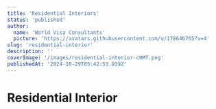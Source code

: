 ```yaml
---
title: 'Residential Interiors'
status: 'published'
author:
  name: 'World Visa Consultants'
  picture: 'https://avatars.githubusercontent.com/u/178646765?v=4'
slug: 'residential-interior'
description: ''
coverImage: '/images/residential-interior-c0MT.png'
publishedAt: '2024-10-29T05:42:53.939Z'
---
```


# Residential Interior